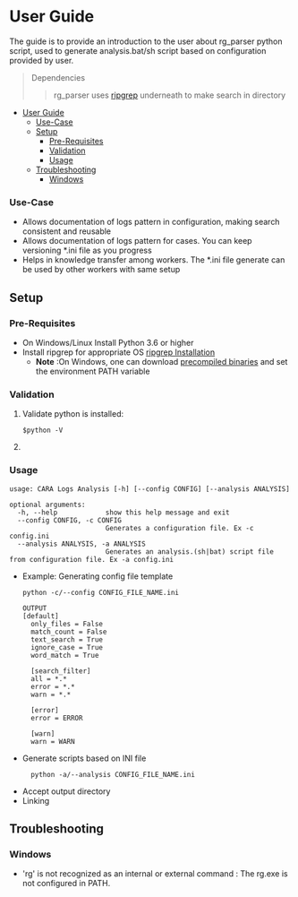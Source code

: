 # User Guide  
The guide is to provide an introduction to the user about rg_parser python script, used to generate analysis.bat/sh script based on configuration provided by user.  

> Dependencies  
>> rg_parser uses [ripgrep](https://github.com/BurntSushi/ripgrep/blob/master/GUIDE.md "The fastest search") underneath to make search in directory

- [User Guide](#user-guide)
    - [Use-Case](#use-case)
  - [Setup](#setup)
    - [Pre-Requisites](#pre-requisites)
    - [Validation](#validation)
    - [Usage](#usage)
  - [Troubleshooting](#troubleshooting)
    - [Windows](#windows)
### Use-Case
- Allows documentation of logs pattern in configuration, making search consistent and reusable
- Allows documentation of logs pattern for cases. You can keep versioning *.ini file as you progress
- Helps in knowledge transfer among workers. The *.ini file generate can be used by other workers with same setup
  
## Setup

### Pre-Requisites
- On Windows/Linux Install Python 3.6 or higher
- Install ripgrep for appropriate OS [ripgrep Installation](https://github.com/BurntSushi/ripgrep#installation)
  - **Note** :On Windows, one can download [precompiled binaries](https://github.com/BurntSushi/ripgrep/releases/tag/13.0.0) and set the environment PATH variable 

### Validation
1. Validate python is installed: 
   ```
   $python -V
   ```
2. 

### Usage
```
usage: CARA Logs Analysis [-h] [--config CONFIG] [--analysis ANALYSIS]

optional arguments:
  -h, --help            show this help message and exit
  --config CONFIG, -c CONFIG
                        Generates a configuration file. Ex -c config.ini
  --analysis ANALYSIS, -a ANALYSIS
                        Generates an analysis.(sh|bat) script file from configuration file. Ex -a config.ini
```
- Example: Generating config file template
  ```
  python -c/--config CONFIG_FILE_NAME.ini

  OUTPUT
  [default]
    only_files = False
    match_count = False
    text_search = True
    ignore_case = True
    word_match = True

    [search_filter]
    all = *.*
    error = *.*
    warn = *.*

    [error]
    error = ERROR

    [warn]
    warn = WARN
  ```
- Generate scripts based on INI file
  ```
    python -a/--analysis CONFIG_FILE_NAME.ini
  ```
- Accept output directory
- Linking 


## Troubleshooting

### Windows
- 'rg' is not recognized as an internal or external command : The rg.exe is not configured in PATH.